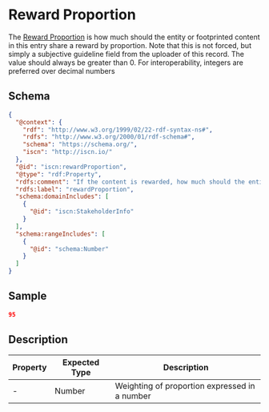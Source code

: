 # Reward Proportion

The [Reward Proportion](#) is how much should the entity or footprinted content in this entry share a reward by proportion. Note that this is not forced, but simply a subjective guideline field from the uploader of this record. The value should always be greater than 0. For interoperability, integers are preferred over decimal numbers

## Schema

```json
{
  "@context": {
    "rdf": "http://www.w3.org/1999/02/22-rdf-syntax-ns#",
    "rdfs": "http://www.w3.org/2000/01/rdf-schema#",
    "schema": "https://schema.org/",
    "iscn": "http://iscn.io/"
  },
  "@id": "iscn:rewardProportion",
  "@type": "rdf:Property",
  "rdfs:comment": "If the content is rewarded, how much should the entity or footprinted content in this entry share the reward by proportion. Note that this is not forced, but simply a subjective guideline field from the uploader of this record. The value should always be greater than 0. For interoperability, integers are preferred over decimal numbers.",
  "rdfs:label": "rewardProportion",
  "schema:domainIncludes": [
    {
      "@id": "iscn:StakeholderInfo"
    }
  ],
  "schema:rangeIncludes": [
    {
      "@id": "schema:Number"
    }
  ]
}
```

## Sample

```json
95
```

## Description

| Property | Expected Type | Description                                   |
| -------- | ------------- | --------------------------------------------- |
| -        | Number        | Weighting of proportion expressed in a number |
